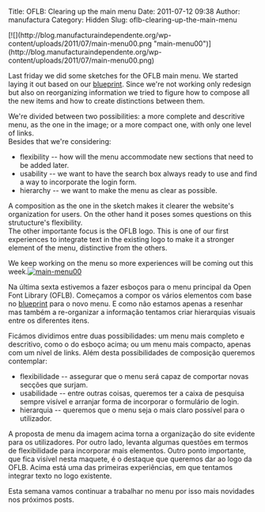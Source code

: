 Title: OFLB: Clearing up the main menu
Date: 2011-07-12 09:38
Author: manufactura
Category: Hidden
Slug: oflb-clearing-up-the-main-menu

<!--:en-->[![](http://blog.manufacturaindependente.org/wp-content/uploads/2011/07/main-menu00.png "main-menu00")](http://blog.manufacturaindependente.org/wp-content/uploads/2011/07/main-menu00.png)

Last friday we did some sketches for the OFLB main menu. We started
laying it out based on our
[blueprint](https://blueprints.launchpad.net/openfontlibrary/+spec/header-menu).
Since we're not working only redesign but also on reorganizing
information we tried to figure how to compose all the new items and how
to create distinctions between them.

We're divided between two possibilities: a more complete and descritive
menu, as the one in the image; or a more compact one, with only one
level of links.  
Besides that we're considering:

-   flexibility -- how will the menu accommodate new sections that need
    to be added later.
-   usability -- we want to have the search box always ready to use and
    find a way to incorporate the login form.
-   hierarchy -- we want to make the menu as clear as possible.

A composition as the one in the sketch makes it clearer the website's
organization for users. On the other hand it poses somes questions on
this strutucture's flexibility.  
The other importante focus is the OFLB logo. This is one of our first
experiences to integrate text in the existing logo to make it a stronger
element of the menu, distinctive from the others.

We keep working on the menu so more experiences will be coming out this
week.<!--:--><!--:pt-->[![](http://blog.manufacturaindependente.org/wp-content/uploads/2011/07/main-menu00.png "main-menu00")](http://blog.manufacturaindependente.org/wp-content/uploads/2011/07/main-menu00.png)

Na última sexta estivemos a fazer esboços para o menu principal da Open
Font Library (OFLB). Começamos a compor os vários elementos com base no
[blueprint](https://blueprints.launchpad.net/openfontlibrary/+spec/header-menu)
para o novo menu. E como não estamos apenas a resenhar mas também a
re-organizar a informação tentamos criar hierarquias visuais entre os
diferentes itens.

Ficámos dividimos entre duas possibilidades: um menu mais completo e
descritivo, como o do esboço acima; ou um menu mais compacto, apenas com
um nível de links. Além desta possibilidades de composição queremos
contemplar:

-   flexibilidade -- assegurar que o menu será capaz de comportar novas
    secções que surjam.
-   usabilidade -- entre outras coisas, queremos ter a caixa de pesquisa
    sempre visível e arranjar forma de incorporar o formulário de login.
-   hierarquia -- queremos que o menu seja o mais claro possível para o
    utilizador.

A proposta de menu da imagem acima torna a organização do site evidente
para os utilizadores. Por outro lado, levanta algumas questões em termos
de flexibilidade para incorporar mais elementos. Outro ponto importante,
que fica visível nesta maquete, é o destaque que queremos dar ao logo da
OFLB. Acima está uma das primeiras experiências, em que tentamos
integrar texto no logo existente.

Esta semana vamos continuar a trabalhar no menu por isso mais novidades
nos próximos posts.<!--:-->

